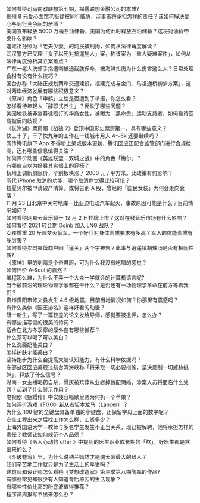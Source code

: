 如何看待司马南怼联想第七期，揭露联想金融公司的本质?  
郑州 8 元爱心面馆老板疑被同行威胁，涉事者将承担怎样的责任？该如何解决爱心与同行竞争间的矛盾？  
美国宣布释放 5000 万桶石油储备，美国为何此时释放石油储备？这将对油价带来什么影响？  
造谣祖孙照为「老夫少妻」的网民被刑拘，如何从法律角度解读？  
武汉警方已受理「女子以死对抗遛狗人」案，称该案为「重大疑难案件」，如何从法律角度分析其立案难点？  
广东一老人洗虾手指遭刺被迫截肢保命，被海鲜扎伤为什么伤害这么大？日常处理食材有没有什么技巧？  
国台办称「大陆正规划两岸交通建设，福建完成与金门、马祖通桥初步方案」，这对两岸经济发展有哪些积极意义？  
《原神》角色「申鹤」立绘是否遭到了举报，你怎么看？  
怎样看待年轻人「辞职式养生」？反映了哪些问题？  
美国地铁被非裔暴徒殴打的华裔女性，被曝为「黑命贵」运动支持者，如何看待亚裔被反向歧视？  
《长津湖》票房超《战狼 2》登顶中国影史票房第一，具有哪些意义？  
快三十了，干了快九年的工作在一线城市月入 4～6k 还要继续吗？  
网传腾讯旗下 App 不得新上架或版本更新，腾讯回应正配合监管部门进行合规检测，还有哪些信息值得关注？  
如何评价动画《英雄联盟：双城之战》中的角色「梅尔」？  
有哪些自以为好看其实很土的穿搭？  
杭州上调新房限价，个别板块涨了 2000 元 / 平方米。此政策有何影响？  
历代 iPhone 取消的功能，哪个取消你觉得比较可惜？  
拉夏贝尔被申请破产清算，或将告别 A 股，曾经的「国民女装」为何会走向衰落？  
11 月 23 日北京中关村地库一比亚迪电动汽车起火，事故原因可能是什么？目前情况如何？  
如何看待网易云音乐将于 12 月 2 日挂牌上市？这对在线音乐市场有什么影响？  
如何看待 2021 转会期 Doinb 加入 LNG 战队？  
女孩增重 20 斤圆梦火箭军，一个好兵对身体素质要求有多高？军人的体能素质有多厉害？  
如何看待卖肉夹馍商户因「潼关」两个字被告？此事与逍遥镇胡辣汤是否有相同性质?  
《原神》里的刻晴是个帝君厨，可为什么我没有吃醋的感觉？  
如何评价 A-Soul 的嘉然？  
编程那么难，为什么不弄一个大众一学就会的计算机语言呢?  
当今最前沿的理论物理学家都在干什么？是否还有一场物理学革命在前方等着我们？  
贵州贵阳市修文县发生 4.6 级地震，目前当地情况如何？你那里有震感吗？  
有什么类似《国王排名》这样好看的动漫？  
研一新生，写了一篇较差的论文发给导师，感觉要被批评，怎么办？  
有哪些描写雪的很美的诗词？  
适合在北方冬季穿的厚外套有哪些推荐？  
什么茶可以喝了可以美白？  
什么洗面奶能美白？  
怎样护肤才能美白？  
坚持跑步为什么会提高大脑认知能力，有什么科学依据吗？  
东部战区回应美舰过航台湾海峡称「将采取一切必要措施，坚决反制一切威胁挑衅」，释放了什么信号？  
湖南一女主播喝药自杀，骨灰被殡葬从业者掉包配阴婚，涉案人员将面临什么处罚？起到了什么警示作用？  
电视剧《甄嬛传》中安陵容唱歌皇帝为何扔一个苹果？  
如何评价游戏《FGO》新从者坂本龙马（Lancer）？  
为什么 108 键的全键盘具备单独的小键盘，还保留字母上面的数字呢？  
安全工程出来之后找工作怎么样，工资多少？  
上海外国语大学一教师与多名学生发生不正当关系，现已被解聘，他将承担怎样的责任？教师该如何规范个人品德？  
如何看待《令人心动的 offer 》中提到的医生职业成长期的「熬」，好医生都是熬出来的么？  
《斗破苍穹》里，为什么说纳兰嫣然才是魂天帝最大的敌人？  
我们辛苦地工作就只是为了生活上的享受吗？  
建筑师和设计师怎么看待《梦想改造家》第三季第八期陶磊的作品?  
有哪些常见却很少有人知道背后原因的生活现象？  
有哪些性价比高的粉底液值得推荐？  
程序员周报写不出来怎么办？  
